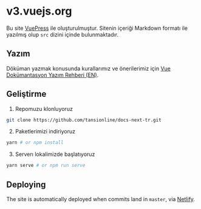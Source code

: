 
# v3.vuejs.org

Bu site [VuePress](https://vuepress.vuejs.org/) ile oluşturulmuştur. Sitenin içeriği  Markdown formatı ile yazılmış olup `src` dizini içinde bulunmaktadır.

##  Yazım

Döküman yazmak konusunda kurallarımız ve önerilerimiz için [Vue Dokümantasyon Yazım Rehberi (EN)](https://v3.vuejs.org/guide/writing-guide.html).

## Geliştirme

1. Repomuzu klonluyoruz

```bash
git clone https://github.com/tansionline/docs-next-tr.git
```

2. Paketlerimizi indiriyoruz

```bash
yarn # or npm install
```

3. Serverı lokalimizde başlatıyoruz

```bash
yarn serve # or npm run serve
```

## Deploying

The site is automatically deployed when commits land in `master`, via [Netlify](https://www.netlify.com/).
